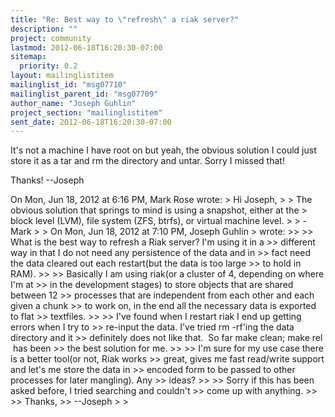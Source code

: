 ```yaml
---
title: "Re: Best way to \"refresh\" a riak server?"
description: ""
project: community
lastmod: 2012-06-18T16:20:30-07:00
sitemap:
  priority: 0.2
layout: mailinglistitem
mailinglist_id: "msg07710"
mailinglist_parent_id: "msg07709"
author_name: "Joseph Guhlin"
project_section: "mailinglistitem"
sent_date: 2012-06-18T16:20:30-07:00
---
```



It's not a machine I have root on but yeah, the obvious solution I
could just store it as a tar and rm the directory and untar. Sorry I
missed that!

Thanks!
--Joseph

On Mon, Jun 18, 2012 at 6:16 PM, Mark Rose  wrote:
&gt; Hi Joseph,
&gt;
&gt; The obvious solution that springs to mind is using a snapshot, either at the
&gt; block level (LVM), file system (ZFS, btrfs), or virtual machine level.
&gt;
&gt; -Mark
&gt;
&gt; On Mon, Jun 18, 2012 at 7:10 PM, Joseph Guhlin 
&gt; wrote:
&gt;&gt;
&gt;&gt; What is the best way to refresh a Riak server? I'm using it in a
&gt;&gt; different way in that I do not need any persistence of the data and in
&gt;&gt; fact need the data cleared out each restart(but the data is too large
&gt;&gt; to hold in RAM).
&gt;&gt;
&gt;&gt; Basically I am using riak(or a cluster of 4, depending on where I'm at
&gt;&gt; in the development stages) to store objects that are shared between 12
&gt;&gt; processes that are independent from each other and each given a chunk
&gt;&gt; to work on, in the end all the necessary data is exported to flat
&gt;&gt; textfiles.
&gt;&gt;
&gt;&gt; I've found when I restart riak I end up getting errors when I try to
&gt;&gt; re-input the data. I've tried rm -rf'ing the data directory and it
&gt;&gt; definitely does not like that.  So far make clean; make rel  has been
&gt;&gt; the best solution for me.
&gt;&gt;
&gt;&gt; I'm sure for my use case there is a better tool(or not, Riak works
&gt;&gt; great, gives me fast read/write support and let's me store the data in
&gt;&gt; encoded form to be passed to other processes for later mangling). Any
&gt;&gt; ideas?
&gt;&gt;
&gt;&gt; Sorry if this has been asked before, I tried searching and couldn't
&gt;&gt; come up with anything.
&gt;&gt;
&gt;&gt; Thanks,
&gt;&gt; --Joseph
&gt;
&gt;


